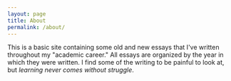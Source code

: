 ```yaml
---
layout: page
title: About
permalink: /about/
---
```


This is a basic site containing some old and new essays that I've written throughout my "academic career." All essays are organized by the year in which they were written. I find some of the writing to be painful to look at, but *learning never comes without struggle*. 

